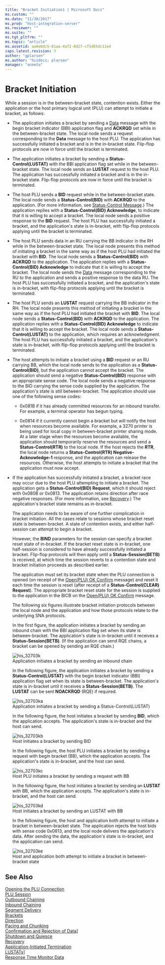 ```yaml
---
title: "Bracket Initiation1 | Microsoft Docs"
ms.custom: ""
ms.date: "11/30/2017"
ms.prod: "host-integration-server"
ms.reviewer: ""
ms.suite: ""
ms.tgt_pltfrm: ""
ms.topic: "article"
ms.assetid: aa6e6dc5-81aa-4af2-8d27-cf5d65dc11e4
caps.latest.revision: 3
author: "gplarsen"
ms.author: "hisdocs; plarsen"
manager: "anneta"
---
```

# Bracket Initiation
While a session is in the between-bracket state, contention exists. Either the application or the host primary logical unit (PLU) can attempt to initiate a bracket, as follows:  
  
- The application initiates a bracket by sending a [Data](./data1.md) message with the begin bracket indicator (BBI) application flag and **ACKRQD** set while in the between-bracket state. The local node sends a request corresponding to the **Data** message to the host PLU. The application has successfully initiated a bracket and is in the in-bracket state. Flip-flop protocols are now in force until the bracket is terminated.  
  
- The application initiates a bracket by sending a **Status-Control(LUSTAT)** with the BBI application flag set while in the between-bracket state. The local node sends an **LUSTAT** request to the host PLU. The application has successfully initiated a bracket and is in the in-bracket state. Flip-flop protocols are now in force until the bracket is terminated.  
  
- The host PLU sends a **BID** request while in the between-bracket state. The local node sends a **Status-Control(BID)** with **ACKRQD** to the application. (For more information, see [Status-Control Message](../core/status-control-message1.md).) The application replies with a **Status-Control(BID) Acknowledge**, to indicate that it is willing to accept a bracket. The local node sends a positive response to the **BID** request. The host PLU has successfully initiated a bracket, and the application's state is in-bracket, with flip-flop protocols applying until the bracket is terminated.  
  
- The host PLU sends data in an RU carrying the BB indicator in the RH while in the between-bracket state. The local node presents this method of initiating a bracket in the same way as if the host PLU had initiated the bracket with **BID**. The local node sends a **Status-Control(BID)** with **ACKRQD** to the application. The application replies with a **Status-Control(BID) Acknowledge** to indicate that it is willing to accept the bracket. The local node sends the [Data](./data1.md) message corresponding to the RU to the application and sends a positive response to the data RU. The host PLU has successfully initiated a bracket, and the application's state is in-bracket, with flip-flop protocols applying until the bracket is terminated.  
  
- The host PLU sends an **LUSTAT** request carrying the BB indicator in the RH. The local node presents this method of initiating a bracket in the same way as if the host PLU had initiated the bracket with **BID**. The local node sends a **Status-Control(BID)** with **ACKRQD** to the application. The application replies with a **Status-Control(BID) Acknowledge** to indicate that it is willing to accept the bracket. The local node sends a **Status-Control(LUSTAT)** to the application, which requires an acknowledgment. The host PLU has successfully initiated a bracket, and the application's state is in-bracket, with flip-flop protocols applying until the bracket is terminated.  
  
- The host attempts to initiate a bracket using a **BID** request or an RU carrying BB, which the local node sends to the application as a **Status-Control(BID)**, but the application cannot accept the bracket. The application should send a negative **Status-Control(BID)** response with an appropriate sense code. The local node sends a negative response to the BID carrying the sense code supplied by the application. The application's state is still between-bracket. The application should use one of the following sense codes:  
  
  -   0x081B if it has already committed resources for an inbound transfer. For example, a terminal operator has begun typing.  
  
  -   0x0814 if it currently cannot begin a bracket but will notify the host when resources become available. For example, a 3270 printer is being used for local copy in between-bracket printer sharing mode. At a later stage when the resources become available, the application should temporarily reserve the resources and send a **Status-Control(RTR)** to the local node. If the host rejects the **RTR**, the local node returns a **Status-Control(RTR) Negative-Acknowledge-1** response, and the application can release the resources. Otherwise, the host attempts to initiate a bracket that the application must now accept.  
  
- If the application has successfully initiated a bracket, a bracket race may occur due to the host PLU attempting to initiate a bracket. The application gets a **Status-Control(BID) Request**, which it should reject with 0x080B or 0x0813. The application retains direction after race negative responses. (For more information, see [Recovery](../core/recovery1.md).) The application's bracket state remains as in-bracket.  
  
  The application needs to be aware of one further complication in bracket initiation. All the cases relate to sessions whose bracket reset state is between-bracket. A state of contention exists, and either half-session can attempt to begin a bracket.  
  
  However, the **BIND** parameters for the session can specify a bracket reset state of in-bracket. If the bracket reset state is in-bracket, one half-session is considered to have already successfully initiated a bracket. Flip-flop protocols will then apply until a **Status-Session(BETB)** is received, at which time the session reverts to a contention state and bracket initiation proceeds as described earlier.  
  
  The application must set its bracket state when the PLU connection is opened (on receipt of the [Open(PLU) OK Confirm](./open-plu-oconfirm1.md) message) and reset it each time the session is reset (after receipt of a **Status-Control(CLEAR) Request**). The appropriate bracket reset state for the session is supplied to the application in the BICB on the [Open(PLU) OK Confirm](./open-plu-oconfirm1.md) message.  
  
  The following six figures illustrate bracket initiation protocols between the local node and the application and how those protocols relate to the underlying SNA protocols.  
  
  In the first figure, the application initiates a bracket by sending an inbound chain with the BBI application flag set when its state is between-bracket. The application's state is in-bracket until it receives a **Status-Session(BETB)**. (If the application can send RQE chains, a bracket can be opened by sending an RQE chain.)  
  
  ![](../core/media/his-32703k.gif "his_32703k")  
  Application initiates a bracket by sending an inbound chain  
  
  In the following figure, the application initiates a bracket by sending a **Status-Control(LUSTAT)** with the begin bracket indicator (BBI) application flag set when its state is between-bracket. The application's state is in-bracket until it receives a **Status-Session(BETB)**. The **LUSTAT** can be sent **NOACKRQD** (RQE) if required.  
  
  ![](../core/media/his-32703ka.gif "his_32703ka")  
  Application initiates a bracket by sending a Status-Control(LUSTAT)  
  
  In the following figure, the host initiates a bracket by sending **BID**, which the application accepts. The application's state is in-bracket and the host can send.  
  
  ![](../core/media/his-32703kb.gif "his_32703kb")  
  Host initiates a bracket by sending BID  
  
  In the following figure, the host PLU initiates a bracket by sending a request with begin bracket (BB), which the application accepts. The application's state is in-bracket, and the host can send.  
  
  ![](../core/media/his-32703kc.gif "his_32703kc")  
  Host PLU initiates a bracket by sending a request with BB  
  
  In the following figure, the host initiates a bracket by sending an **LUSTAT** with BB, which the application accepts. The application's state is in-bracket, and the host can send.  
  
  ![](../core/media/his-32703kd.gif "his_32703kd")  
  Host initiates a bracket by sending an LUSTAT with BB  
  
  In the following figure, the host and application both attempt to initiate a bracket in between-bracket state. The application rejects the host bids with sense code 0x0813, and the local node delivers the application's data. After sending the data, the application's state is in-bracket, and the application can send.  
  
  ![](../core/media/his-32703ke.gif "his_32703ke")  
  Host and application both attempt to initiate a bracket in between-bracket state  
  
## See Also  
 [Opening the PLU Connection](../core/opening-the-plu-connection1.md)   
 [PLU Session](../core/plu-session2.md)   
 [Outbound Chaining](../core/outbound-chaining2.md)   
 [Inbound Chaining](../core/inbound-chaining1.md)   
 [Segment Delivery](../core/segment-delivery1.md)   
 [Brackets](../core/brackets1.md)   
 [Direction](../core/direction1.md)   
 [Pacing and Chunking](../core/pacing-and-chunking1.md)   
 [Confirmation and Rejection of Data\]](../core/confirmation-and-rejection-of-data]1.md)   
 [Shutdown and Quiesce](../core/shutdown-and-quiesce1.md)   
 [Recovery](../core/recovery1.md)   
 [Application-Initiated Termination](../core/application-initiated-termination1.md)   
 [LUSTATs\]](../core/lustats]1.md)   
 [Response Time Monitor Data](../core/response-time-monitor-data1.md)